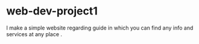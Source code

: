 # web-dev-project1
I make a simple website regarding guide in which you can find any info and services at any place .
